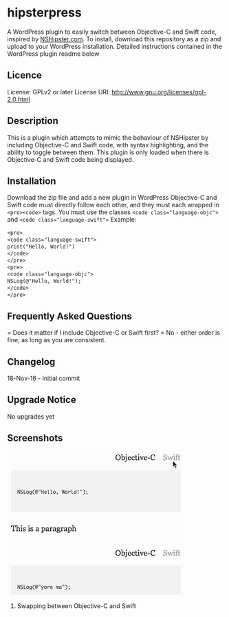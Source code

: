 # hipsterpress
A WordPress plugin to easily switch between Objective-C and Swift code, inspired by [NSHipster.com](http://nshipster.com).
To install, download this repository as a zip and upload to your WordPress installation.
Detailed instructions contained in the WordPress plugin readme below
## Licence
License: GPLv2 or later
License URI: http://www.gnu.org/licenses/gpl-2.0.html

## Description 

This is a plugin which attempts to mimic the behaviour of NSHipster by including Objective-C and Swift code, with syntax highlighting, and the ability to toggle between them. This plugin is only loaded when there is Objective-C and Swift code being displayed.

## Installation 

Download the zip file and add a new plugin in WordPress
Objective-C and Swift code must directly follow each other, and they must each wrapped in `<pre><code>` tags.
You must use the classes `<code class="language-objc">` and `<code class="language-swift">`
Example:
```
<pre>
<code class="language-swift">
print("Hello, World!")
</code>
</pre>
<pre>
<code class="language-objc">
NSLog(@"Hello, World!");
</code>
</pre>
```

## Frequently Asked Questions 

= Does it matter if I include Objective-C or Swift first? =
No - either order is fine, as long as you are consistent. 

## Changelog 

18-Nov-16 - initial commit

## Upgrade Notice

No upgrades yet

## Screenshots 
![plugin screenshot](screenshot-1.gif)
1. Swapping between Objective-C and Swift

